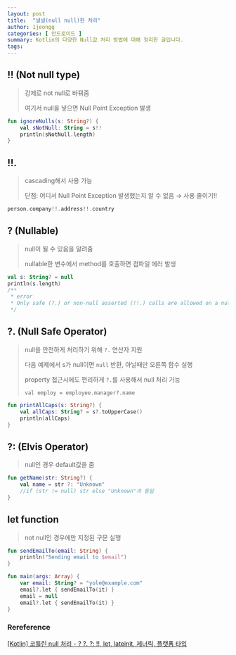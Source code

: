 ```yaml
---
layout: post
title:  "널널(null null)한 처리"
author: 1jeongg
categories: [ 안드로이드 ]
summary: Kotlin의 다양한 Null값 처리 방법에 대해 정리한 글입니다.
tags: 
---
```



## !! (Not null type)

> 강제로 not null로 바꿔줌
>
> 여기서 null을 넣으면 Null Point Exception 발생

```kotlin
fun ignoreNulls(s: String?) {
    val sNotNull: String = s!!
    println(sNotNull.length)
}
```

## !!.
> cascading해서 사용 가능
>
> 단점: 어디서 Null Point Exception 발생했는지 알 수 없음 → 사용 줄이기!!

```kotlin
person.company!!.address!!.country
```

## ? (Nullable)

> null이 될 수 있음을 알려줌
> 
> nullable한 변수에서 method를 호출하면 컴파일 에러 발생


```kotlin
val s: String? = null
println(s.length)
/**
 * error
 * Only safe (?.) or non-null asserted (!!.) calls are allowed on a nullable receiver of type String?
 */
```

## ?. (Null Safe Operator)


> null을 안전하게 처리하기 위해 `?.` 연산자 지원
> 
> 다음 예제에서 s가 null이면 `null` 반환, 아닐때만 오른쪽 함수 실행
> 
> property 접근시에도 편리하게 `?.`를 사용해서 null 처리 가능 
> 
> `val employ = employee.manager?.name`


```kotlin
fun printAllCaps(s: String?) {
    val allCaps: String? = s?.toUpperCase()
    println(allCaps)
}
```

## ?: (Elvis Operator)

> null인 경우 default값을 줌

```kotlin
fun getName(str: String?) {
    val name = str ?: "Unknown"
    //if (str != null) str else "Unknown"과 동일
}
```

## let function

> not null인 경우에만 지정된 구문 실행

```kotlin
fun sendEmailTo(email: String) {
    println("Sending email to $email")
}

fun main(args: Array) {
    var email: String? = "yole@example.com"
    email?.let { sendEmailTo(it) }
    email = null
    email?.let { sendEmailTo(it) }
}
```

### Rereference

[[Kotlin] 코틀린 null 처리 - ? ?. ?: !!, let, lateinit, 제너릭, 플랫폼 타입](https://tourspace.tistory.com/114)